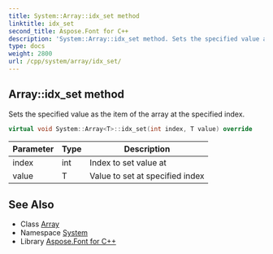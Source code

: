 ```yaml
---
title: System::Array::idx_set method
linktitle: idx_set
second_title: Aspose.Font for C++
description: 'System::Array::idx_set method. Sets the specified value as the item of the array at the specified index in C++.'
type: docs
weight: 2800
url: /cpp/system/array/idx_set/
---
```

## Array::idx_set method


Sets the specified value as the item of the array at the specified index.

```cpp
virtual void System::Array<T>::idx_set(int index, T value) override
```


| Parameter | Type | Description |
| --- | --- | --- |
| index | int | Index to set value at |
| value | T | Value to set at specified index |

## See Also

* Class [Array](../)
* Namespace [System](../../)
* Library [Aspose.Font for C++](../../../)
